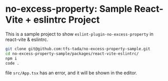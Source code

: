 # no-excess-property: Sample React-Vite + eslintrc Project

This is a sample project to show `eslint-plugin-no-excess-property` in react-vite & eslintrc.

```bash
git clone git@github.com:tfs-tada/no-excess-property-sample.git
cd no-excess-property-sample/packages/react-vite-eslintrc/
npm i
code .
```

file `src/App.tsx` has an error, and it will be shown in the editor.
